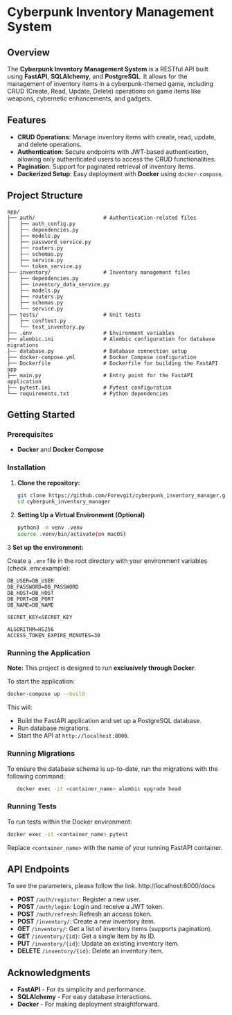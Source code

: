 
# Cyberpunk Inventory Management System

## Overview

The **Cyberpunk Inventory Management System** is a RESTful API built using **FastAPI**, **SQLAlchemy**, and **PostgreSQL**. It allows for the management of inventory items in a cyberpunk-themed game, including CRUD (Create, Read, Update, Delete) operations on game items like weapons, cybernetic enhancements, and gadgets.

## Features

- **CRUD Operations**: Manage inventory items with create, read, update, and delete operations.
- **Authentication**: Secure endpoints with JWT-based authentication, allowing only authenticated users to access the CRUD functionalities.
- **Pagination**: Support for paginated retrieval of inventory items.
- **Dockerized Setup**: Easy deployment with **Docker** using `docker-compose`.

## Project Structure

```
app/
├── auth/                      # Authentication-related files
│   ├── auth_config.py
│   ├── dependencies.py
│   ├── models.py
│   ├── password_service.py
│   ├── routers.py
│   ├── schemas.py
│   ├── service.py
│   └── token_service.py
├── inventory/                 # Inventory management files
│   ├── dependencies.py
│   ├── inventory_data_service.py
│   ├── models.py
│   ├── routers.py
│   ├── schemas.py
│   └── service.py
├── tests/                     # Unit tests
│   ├── conftest.py
│   └── test_inventory.py
├── .env                       # Environment variables
├── alembic.ini                # Alembic configuration for database migrations
├── database.py                # Database connection setup
├── docker-compose.yml         # Docker Compose configuration
├── Dockerfile                 # Dockerfile for building the FastAPI app
├── main.py                    # Entry point for the FastAPI application
├── pytest.ini                 # Pytest configuration
└── requirements.txt           # Python dependencies
```

## Getting Started

### Prerequisites

- **Docker** and **Docker Compose**

### Installation

1. **Clone the repository:**

   ```bash
   git clone https://github.com/Forevgit/cyberpunk_inventory_manager.git
   cd cyberpunk_inventory_manager
   ```

2. **Setting Up a Virtual Environment (Optional)**
   
   ```bash
   python3 -m venv .venv
   source .venv/bin/activate(on macOS)

   ```

3 **Set up the environment:**

   Create a `.env` file in the root directory with your environment variables (check .env.example):

   ```env
   DB_USER=DB_USER
   DB_PASSWORD=DB_PASSWORD
   DB_HOST=DB_HOST
   DB_PORT=DB_PORT
   DB_NAME=DB_NAME

   SECRET_KEY=SECRET_KEY

   ALGORITHM=HS256
   ACCESS_TOKEN_EXPIRE_MINUTES=30
   
   ```

### Running the Application

**Note:** This project is designed to run **exclusively through Docker**.

To start the application:

```bash
docker-compose up --build
```

This will:

- Build the FastAPI application and set up a PostgreSQL database.
- Run database migrations.
- Start the API at `http://localhost:8000`.

### Running Migrations

   To ensure the database schema is up-to-date, run the migrations with the following command:

```bash
   docker exec -it <container_name> alembic upgrade head
```

### Running Tests

To run tests within the Docker environment:

```bash
docker exec -it <container_name> pytest
```

Replace `<container_name>` with the name of your running FastAPI container.

## API Endpoints

To see the parameters, please follow the link. http://localhost:8000/docs

- **POST** `/auth/register`: Register a new user.
- **POST** `/auth/login`: Login and receive a JWT token.
- **POST** `/auth/refresh`: Refresh an access token.
- **POST** `/inventory/`: Create a new inventory item.
- **GET** `/inventory/`: Get a list of inventory items (supports pagination).
- **GET** `/inventory/{id}`: Get a single item by its ID.
- **PUT** `/inventory/{id}`: Update an existing inventory item.
- **DELETE** `/inventory/{id}`: Delete an inventory item.

## Acknowledgments

- **FastAPI** - For its simplicity and performance.
- **SQLAlchemy** - For easy database interactions.
- **Docker** - For making deployment straightforward.
